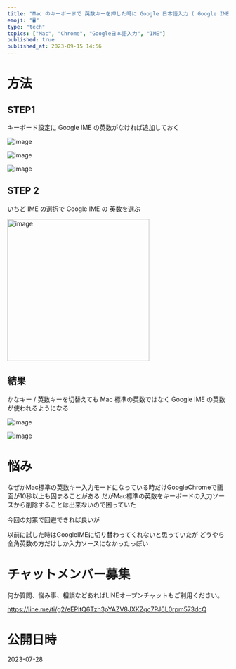 ```yaml
---
title: "Mac のキーボードで 英数キーを押した時に Google 日本語入力 ( Google IME ) の英数を使うようにする"
emoji: "🖥"
type: "tech"
topics: ["Mac", "Chrome", "Google日本語入力", "IME"]
published: true
published_at: 2023-09-15 14:56
---
```


# 方法

## STEP1

キーボード設定に Google IME の英数がなければ追加しておく

![image](https://github.com/YumaInaura/YumaInaura/assets/13635059/1deec792-d49b-4d2c-8a51-a46d32911ed9)

![image](https://github.com/YumaInaura/YumaInaura/assets/13635059/40cbae59-69a5-4feb-a17b-aeaf095c5fb7)

![image](https://github.com/YumaInaura/YumaInaura/assets/13635059/1875c483-5e97-4787-abe5-5010dc1e5591)

## STEP 2

いちど IME の選択で Google IME の 英数を選ぶ

<img width="323" alt="image" src="https://github.com/YumaInaura/YumaInaura/assets/13635059/1920a382-f8ba-4655-8f10-bb5848bdd7c6">


## 結果

かなキー / 英数キーを切替えても Mac 標準の英数ではなく Google IME の英数が使われるようになる


![image](https://github.com/YumaInaura/YumaInaura/assets/13635059/364874f0-bd66-4160-83ef-b68176d4777a)

![image](https://github.com/YumaInaura/YumaInaura/assets/13635059/4e58d264-6fd5-4ef6-b965-2107a5de2188)


# 悩み

なぜかMac標準の英数キー入力モードになっている時だけGoogleChromeで画面が10秒以上も固まることがある
だがMac標準の英数をキーボードの入力ソースから削除することは出来ないので困っていた

今回の対策で回避できれば良いが

以前に試した時はGoogleIMEに切り替わってくれないと思っていたが
どうやら全角英数の方だけしか入力ソースになかったっぽい

# チャットメンバー募集


何か質問、悩み事、相談などあればLINEオープンチャットもご利用ください。

https://line.me/ti/g2/eEPltQ6Tzh3pYAZV8JXKZqc7PJ6L0rpm573dcQ





# 公開日時

2023-07-28
